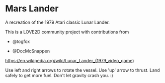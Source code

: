 # Mars Lander

A recreation of the 1979 Atari classic Lunar Lander.

This is a LOVE2D community project with contributions from 

* @togfox

* @DocMcSnappen

https://en.wikipedia.org/wiki/Lunar_Lander_(1979_video_game)

Use left and right arrows to rotate the vessel. Use 'up' arrow to thrust. Land safely to get more fuel. Don't let gravity crash you.  :)
